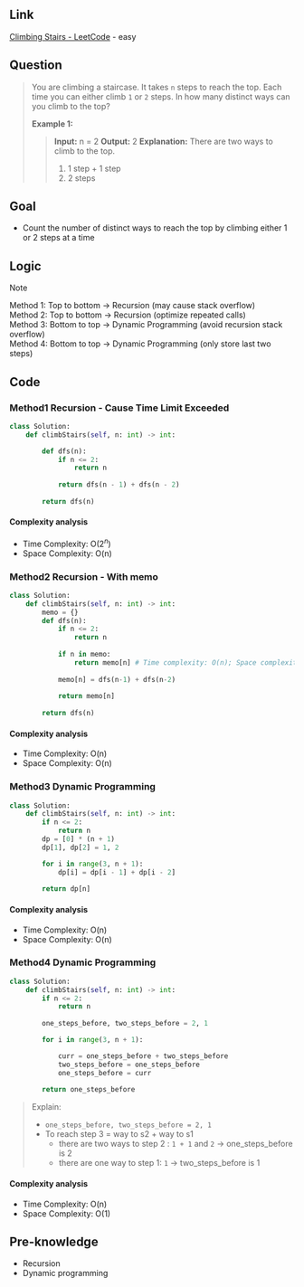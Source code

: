 ## Link
[Climbing Stairs - LeetCode](https://leetcode.com/problems/climbing-stairs/description/) - easy
## Question
> You are climbing a staircase. It takes `n` steps to reach the top.
> Each time you can either climb `1` or `2` steps. In how many distinct ways can you climb to the top?
>
> **Example 1:**
>> **Input:** n = 2
>> **Output:** 2
>> **Explanation:** There are two ways to climb to the top.
>> 	1. 1 step + 1 step
>> 	2. 2 steps
## Goal
- Count the number of  distinct ways to reach the top by climbing either 1 or 2 steps at a time
## Logic
>[!note]
> Method 1: Top to bottom -> Recursion (may cause stack overflow) <br>
> Method 2: Top to bottom -> Recursion (optimize repeated calls) <br>
> Method 3: Bottom to top -> Dynamic Programming (avoid recursion stack overflow) <br>
> Method 4: Bottom to top -> Dynamic Programming (only store last two steps) <br>
## Code
### Method1 Recursion - Cause Time Limit Exceeded
```python
class Solution:
    def climbStairs(self, n: int) -> int:

        def dfs(n):
            if n <= 2:
                return n
                
            return dfs(n - 1) + dfs(n - 2)
        
        return dfs(n)
```
#### Complexity analysis
- Time Complexity: O($2^n$)
- Space Complexity: O(n)
### Method2 Recursion - With memo
```python
class Solution:
    def climbStairs(self, n: int) -> int:
        memo = {}
        def dfs(n):
            if n <= 2:
                return n
            
            if n in memo:
                return memo[n] # Time complexity: O(n); Space complexity: O(n)
            
            memo[n] = dfs(n-1) + dfs(n-2)
            
            return memo[n]
            
        return dfs(n)
```
#### Complexity analysis
- Time Complexity: O(n)
- Space Complexity: O(n)
### Method3 Dynamic Programming
```python
class Solution:
    def climbStairs(self, n: int) -> int:
        if n <= 2:
            return n
        dp = [0] * (n + 1)
        dp[1], dp[2] = 1, 2

        for i in range(3, n + 1):
            dp[i] = dp[i - 1] + dp[i - 2]
        
        return dp[n]
```
#### Complexity analysis
- Time Complexity: O(n)
- Space Complexity: O(n)
### Method4 Dynamic Programming
```python
class Solution:
    def climbStairs(self, n: int) -> int:
        if n <= 2:
            return n
        
        one_steps_before, two_steps_before = 2, 1

        for i in range(3, n + 1):

            curr = one_steps_before + two_steps_before
            two_steps_before = one_steps_before
            one_steps_before = curr
        
        return one_steps_before
```
> Explain:
> - `one_steps_before, two_steps_before = 2, 1`
> - To reach step 3 = way to s2 + way to s1
>    - there are two ways to step 2 : `1 + 1` and `2` -> one_steps_before is 2
>    - there are one way to step 1: `1` -> two_steps_before is 1
#### Complexity analysis
- Time Complexity: O(n)
- Space Complexity: O(1)
## Pre-knowledge
- Recursion
- Dynamic programming
